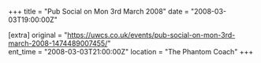 +++
title = "Pub Social on Mon 3rd March 2008"
date = "2008-03-03T19:00:00Z"

[extra]
original = "https://uwcs.co.uk/events/pub-social-on-mon-3rd-march-2008-1474489007455/"    
ent_time = "2008-03-03T21:00:00Z"
location = "The Phantom Coach"
+++



